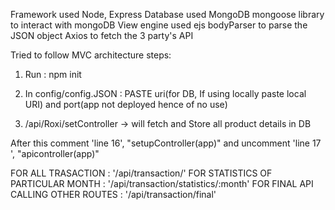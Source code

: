 Framework used Node, Express
Database used MongoDB
mongoose library to interact with mongoDB
View engine used ejs
bodyParser to parse the JSON object
Axios to fetch the 3 party's API

Tried to follow MVC architecture
steps: 
1) Run : npm init
2) In config/config.JSON : PASTE uri(for DB, If using locally paste local URI) and port(app not deployed hence of no use)

 3)  /api/Roxi/setController   -> will fetch and Store all product details in DB

After this comment 'line 16', "setupController(app)"
and uncomment 'line 17 ', "apicontroller(app)"



FOR ALL TRASACTION    :    '/api/transaction/'
FOR STATISTICS OF PARTICULAR MONTH :   '/api/transaction/statistics/:month'
FOR FINAL API CALLING OTHER ROUTES :     '/api/transaction/final'

